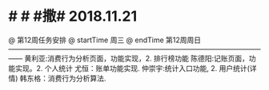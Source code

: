 # # # #撒# 2018.11.21 
@ 第12周任务安排
@ startTime 周三
@ endTime 第12周周日
——————————————————————————————————————
黄利亚:消费行为分析页面，功能实现，2. 排行榜功能
陈德阳:记账页面，功能实现。2. 个人统计
尤恒：账单功能实现.
仲崇宇:统计入口功能, 2. 用户统计(详情)
韩东格：消费行为分析算法.